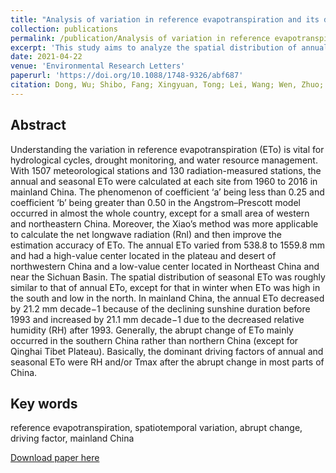 ```yaml
---
title: "Analysis of variation in reference evapotranspiration and its driving factors in mainland China from 1960 to 2016"
collection: publications
permalink: /publication/Analysis of variation in reference evapotranspiration and its driving factors in mainland China from 1960 to 2016
excerpt: 'This study aims to analyze the spatial distribution of annual and seasonal ETo in mainland China from 1960 to 2016.'
date: 2021-04-22
venue: 'Environmental Research Letters'
paperurl: 'https://doi.org/10.1088/1748-9326/abf687'
citation: Dong, Wu; Shibo, Fang; Xingyuan, Tong; Lei, Wang; Wen, Zhuo; Zhifang, Pei; Yingjie, Wu; Ju, Zhang; Mengqian, Li. Analysis of variation in reference evapotranspiration and its driving factors in mainland China from 1960 to 2016. Environmental Research Letters, 2021, 16, 054016. 
---
```


## Abstract
Understanding the variation in reference evapotranspiration (ETo) is vital for hydrological cycles,
drought monitoring, and water resource management. With 1507 meteorological stations and 130
radiation-measured stations, the annual and seasonal ETo were calculated at each site from 1960 to
2016 in mainland China. The phenomenon of coefficient ‘a’ being less than 0.25 and coefficient ‘b’
being greater than 0.50 in the Angstrom–Prescott model occurred in almost the whole country,
except for a small area of western and northeastern China. Moreover, the Xiao’s method was more
applicable to calculate the net longwave radiation (Rnl) and then improve the estimation accuracy
of ETo. The annual ETo varied from 538.8 to 1559.8 mm and had a high-value center located in the
plateau and desert of northwestern China and a low-value center located in Northeast China and
near the Sichuan Basin. The spatial distribution of seasonal ETo was roughly similar to that of
annual ETo, except for that in winter when ETo was high in the south and low in the north. In
mainland China, the annual ETo decreased by 21.2 mm decade−1 because of the declining sunshine
duration before 1993 and increased by 21.1 mm decade−1 due to the decreased relative humidity
(RH) after 1993. Generally, the abrupt change of ETo mainly occurred in the southern China rather
than northern China (except for Qinghai Tibet Plateau). Basically, the dominant driving factors of
annual and seasonal ETo were RH and/or Tmax after the abrupt change in most parts of China.

## Key words
reference evapotranspiration, spatiotemporal variation, abrupt change, driving factor, mainland China

[Download paper here](https://wenzhuo727.github.io/wen/files/ERL2021.pdf)



